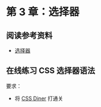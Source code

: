 # 第 3 章：选择器

## 阅读参考资料

- [选择器](https://developer.mozilla.org/zh-CN/docs/Learn/CSS/Building_blocks/Selectors)

## 在线练习 CSS 选择器语法

要求：
- 将 [CSS Diner](https://flukeout.github.io/) 打通关
